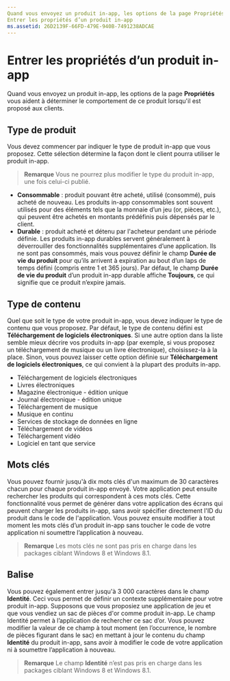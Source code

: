 ```yaml
---
Quand vous envoyez un produit in-app, les options de la page Propriétés vous aident à déterminer le comportement de ce produit lorsqu’il est proposé aux clients.
Entrer les propriétés d’un produit in-app
ms.assetid: 26D2139F-66FD-479E-940B-7491238ADCAE
---
```


# Entrer les propriétés d’un produit in-app


Quand vous envoyez un produit in-app, les options de la page **Propriétés** vous aident à déterminer le comportement de ce produit lorsqu'il est proposé aux clients.

## Type de produit


Vous devez commencer par indiquer le type de produit in-app que vous proposez. Cette sélection détermine la façon dont le client pourra utiliser le produit in-app.

> **Remarque** Vous ne pourrez plus modifier le type du produit in-app, une fois celui-ci publié.

-   **Consommable** : produit pouvant être acheté, utilisé (consommé), puis acheté de nouveau. Les produits in-app consommables sont souvent utilisés pour des éléments tels que la monnaie d’un jeu (or, pièces, etc.), qui peuvent être achetés en montants prédéfinis puis dépensés par le client.
-   **Durable** : produit acheté et détenu par l'acheteur pendant une période définie. Les produits in-app durables servent généralement à déverrouiller des fonctionnalités supplémentaires d’une application. Ils ne sont pas consommés, mais vous pouvez définir le champ **Durée de vie du produit** pour qu’ils arrivent à expiration au bout d’un laps de temps défini (compris entre 1 et 365 jours). Par défaut, le champ **Durée de vie du produit** d’un produit in-app durable affiche **Toujours**, ce qui signifie que ce produit n’expire jamais.

## Type de contenu


Quel que soit le type de votre produit in-app, vous devez indiquer le type de contenu que vous proposez. Par défaut, le type de contenu défini est **Téléchargement de logiciels électroniques**. Si une autre option dans la liste semble mieux décrire vos produits in-app (par exemple, si vous proposez un téléchargement de musique ou un livre électronique), choisissez-la à la place. Sinon, vous pouvez laisser cette option définie sur **Téléchargement de logiciels électroniques**, ce qui convient à la plupart des produits in-app.

-   Téléchargement de logiciels électroniques
-   Livres électroniques
-   Magazine électronique - édition unique
-   Journal électronique - édition unique
-   Téléchargement de musique
-   Musique en continu
-   Services de stockage de données en ligne
-   Téléchargement de vidéos
-   Téléchargement vidéo
-   Logiciel en tant que service

## Mots clés


Vous pouvez fournir jusqu'à dix mots clés d'un maximum de 30 caractères chacun pour chaque produit in-app envoyé. Votre application peut ensuite rechercher les produits qui correspondent à ces mots clés. Cette fonctionnalité vous permet de générer dans votre application des écrans qui peuvent charger les produits in-app, sans avoir spécifier directement l'ID du produit dans le code de l'application. Vous pouvez ensuite modifier à tout moment les mots clés d’un produit in-app sans toucher le code de votre application ni soumettre l’application à nouveau.

> **Remarque** Les mots clés ne sont pas pris en charge dans les packages ciblant Windows 8 et Windows 8.1.

## Balise


Vous pouvez également entrer jusqu'à 3 000 caractères dans le champ **Identité**. Ceci vous permet de définir un contexte supplémentaire pour votre produit in-app. Supposons que vous proposiez une application de jeu et que vous vendiez un sac de pièces d'or comme produit in-app. Le champ Identité permet à l’application de rechercher ce sac d’or. Vous pouvez modifier la valeur de ce champ à tout moment (en l’occurrence, le nombre de pièces figurant dans le sac) en mettant à jour le contenu du champ **Identité** du produit in-app, sans avoir à modifier le code de votre application ni à soumettre l’application à nouveau.

> **Remarque** Le champ **Identité** n’est pas pris en charge dans les packages ciblant Windows 8 et Windows 8.1.

 

 

 






<!--HONumber=Mar16_HO1-->


